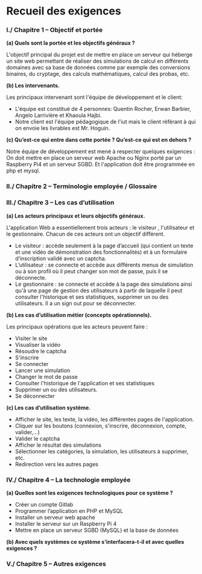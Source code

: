 # **Recueil des exigences**

### **I./ Chapitre 1 – Objectif et portée**

**(a) Quels sont la portée et les objectifs généraux ?**

L'objectif principal du projet est de mettre en place un serveur qui héberge un site web permettant de réaliser des simulations de calcul en différents domaines avec sa base de données comme par exemple des conversions binaires, du cryptage, des calculs mathématiques, calcul des probas, etc.

**(b) Les intervenants.**

Les principaux intervenant sont l'équipe de développement et le client:

- L'équipe est constitué de 4 personnes: Quentin Rocher, Erwan Barbier, Angelo Larrivière et Khaoula Hajbi.
- Notre client est l'équipe pédagogique de l'iut mais le client référant à qui on envoie les livrables est Mr. Hoguin.

**(c) Qu’est-ce qui entre dans cette portée ? Qu’est-ce qui est en dehors ?**

Notre équipe de développement est mené à respecter quelques exigences : On doit mettre en place un serveur web Apache ou Nginx porté par un Raspberry Pi4 et un serveur SGBD. Et l'application doit être programmée en php et mysql.

### **II./ Chapitre 2 – Terminologie employée / Glossaire**

### **III./ Chapitre 3 – Les cas d’utilisation**

**(a) Les acteurs principaux et leurs objectifs généraux.**

L'application Web a essentiellement trois acteurs : le visiteur , l'utilisateur et le gestionnaire. Chacun de ces acteurs ont un objectif différent.

- Le visiteur : accède seulement à la page d’accueil (qui contient un texte et une vidéo de démonstration des fonctionnalités) et à un formulaire d’inscription validé avec un captcha.
- L’utilisateur : se connecte et accède aux différents menus de simulation ou à son profil où il peut changer son mot de passe, puis il se déconnecte.
- Le gestionnaire : se connecte et accède à la page des simulations ainsi qu'à une page de gestion des utilisateurs à partir de laquelle il peut consulter l'historique et ses statistiques, supprimer un ou des utilisateurs. Il a un sign out pour se déconnecter.

**(b) Les cas d’utilisation métier (concepts opérationnels).**

Les principaux opérations que les acteurs peuvent faire :

- Visiter le site
- Visualiser la vidéo
- Résoudre le captcha
- S'inscrire
- Se connecter
- Lancer une simulation
- Changer le mot de passe
- Consulter l'historique de l'application et ses statistiques
- Supprimer un ou des utilisateurs.
- Se déconnecter

**(c) Les cas d’utilisation système.**

- Afficher le site, les texte, la vidéo, les différentes pages de l'application.
- Cliquer sur les boutons (connexion, s'inscrire, déconnexion, compte, valider,...)
- Valider le captcha
- Afficher le résultat des simulations
- Sélectionner les catégories, la simulation, les utilisateurs à supprimer, etc.
- Redirection vers les autres pages

### **IV./ Chapitre 4 – La technologie employée**

**(a) Quelles sont les exigences technologiques pour ce système ?**

- Créer un compte Gitlab
- Programmer l’application en PHP et MySQL
- Installer un serveur web apache
- Installer le serveur sur un Raspberry Pi 4
- Mettre en place un serveur SGBD (MySQL) et la base de données

**(b) Avec quels systèmes ce système s’interfacera-t-il et avec quelles exigences ?**

### **V./ Chapitre 5 – Autres exigences**
